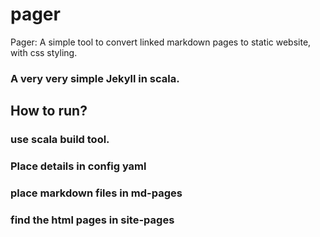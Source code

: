 # pager
Pager: A simple tool to convert linked markdown pages to static website, with css styling.


### A very very simple Jekyll in scala.


## How to run?




### use scala build tool.
### Place details in config yaml
### place markdown files in md-pages

### find the html pages in site-pages